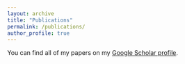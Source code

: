```yaml
---
layout: archive
title: "Publications"
permalink: /publications/
author_profile: true
---
```


You can find all of my papers on my [Google Scholar profile](https://scholar.google.com/citations?user=a9rXidMAAAAJ&hl=en).

<!-- {% if author.googlescholar %} -->
  <!-- You can find all of my papers on <u><a href="{{author.googlescholar}}">my Google Scholar profile</a>.</u> -->
<!-- {% endif %} -->
<!-- 
{% include base_path %}

{% for post in site.publications reversed %}
  {% include archive-single.html %}
{% endfor %} -->
